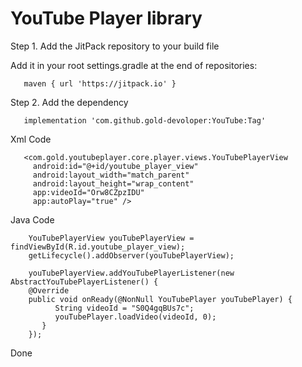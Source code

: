 # YouTube Player library



Step 1. Add the JitPack repository to your build file

Add it in your root settings.gradle at the end of repositories:

       maven { url 'https://jitpack.io' }

Step 2. Add the dependency

       implementation 'com.github.gold-devoloper:YouTube:Tag'

Xml Code
       
       <com.gold.youtubeplayer.core.player.views.YouTubePlayerView
         android:id="@+id/youtube_player_view"
         android:layout_width="match_parent"
         android:layout_height="wrap_content"
         app:videoId="Orw8CZpzIDU"
         app:autoPlay="true" />
         
Java Code

        YouTubePlayerView youTubePlayerView = findViewById(R.id.youtube_player_view);
        getLifecycle().addObserver(youTubePlayerView);

        youTubePlayerView.addYouTubePlayerListener(new AbstractYouTubePlayerListener() {
        @Override
        public void onReady(@NonNull YouTubePlayer youTubePlayer) {
              String videoId = "S0Q4gqBUs7c";
              youTubePlayer.loadVideo(videoId, 0);
           }
        });
        
  Done
        
        
